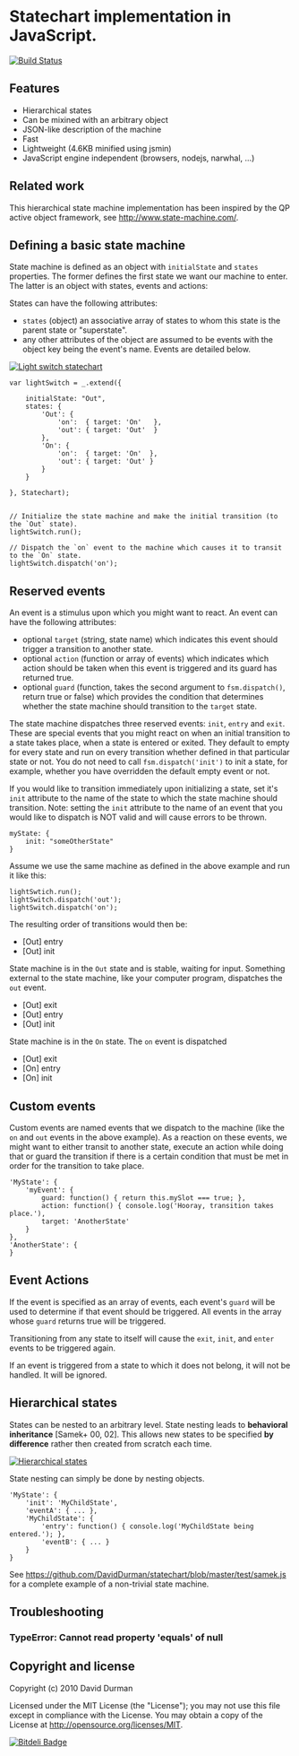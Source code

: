 Statechart implementation in JavaScript.
========================================

[![Build Status](https://travis-ci.org/DavidDurman/statechart.png?branch=master)](http://travis-ci.org/DavidDurman/statechart)

Features
--------

 * Hierarchical states
 * Can be mixined with an arbitrary object
 * JSON-like description of the machine
 * Fast
 * Lightweight (4.6KB minified using jsmin)
 * JavaScript engine independent (browsers, nodejs, narwhal, ...)

Related work
------------

This hierarchical state machine implementation has been inspired
by the QP active object framework, see http://www.state-machine.com/.

Defining a basic state machine
-------------------------------

State machine is defined as an object with `initialState` and `states` properties. The former defines
the first state we want our machine to enter. The latter is an object with states, events and actions:

States can have the following attributes:
* `states` (object) an associative array of states to whom this state is the parent state or "superstate".
* any other attributes of the object are assumed to be events with the object key being the event's name. Events are detailed below.

[![Light switch statechart](http://figurepool.com/figure/view/7774b3b7f5ceba1d47fac95f540f82ec.png)](http://figurepool.com/figure/view/Light_switch_statechart-7774b3b7f5ceba1d47fac95f540f82ec.html)

    var lightSwitch = _.extend({
        
        initialState: "Out",
        states: {
            'Out': {
                'on':  { target: 'On'   },
                'out': { target: 'Out'  }
            },
            'On': {
                'on':  { target: 'On'  },
                'out': { target: 'Out' }
            }
        }
        
    }, Statechart);

    
    // Initialize the state machine and make the initial transition (to the `Out` state).
    lightSwitch.run();

    // Dispatch the `on` event to the machine which causes it to transit to the `On` state.
    lightSwitch.dispatch('on');


Reserved events
---------------

An event is a stimulus upon which you might want to react. An event can have the following attributes:

* optional `target` (string, state name) which indicates this event should trigger a transition to another state.
* optional `action` (function or array of events) which indicates which action should be taken when this event is triggered and its guard has returned true.
* optional `guard` (function, takes the second argument to `fsm.dispatch()`, return true or false) which provides the condition that determines whether the state machine should transition to the `target` state.

The state machine dispatches three reserved events: `init`, `entry` and `exit`. These are special
events that you might react on when an initial transition to a state takes place, when a state is entered or exited.
They default to empty for every state and run on every transition whether defined in that particular state or not.
You do not need to call `fsm.dispatch('init')` to init a state, for example, whether you have overridden the default
empty event or not.

If you would like to transition immediately upon initializing a state, set it's `init` attribute to the name of the
state to which the state machine should transition.  Note: setting the `init` attribute to the name of an event
that you would like to dispatch is NOT valid and will cause errors to be thrown.

    myState: {
        init: "someOtherState"
    }

Assume we use the same machine as defined in the above example and run it like this:

    lightSwtich.run();
    lightSwitch.dispatch('out');
    lightSwitch.dispatch('on');

The resulting order of transitions would then be:

* [Out] entry
* [Out] init

State machine is in the `Out` state and is stable, waiting for input. Something external to the state machine, like your computer program, dispatches the `out` event.

* [Out] exit
* [Out] entry
* [Out] init

State machine is in the `On` state. The `on` event is dispatched

* [Out] exit
* [On] entry
* [On] init


Custom events
-------------

Custom events are named events that we dispatch to the machine (like the `on` and `out` events in the above example).
As a reaction on these events, we might want to either transit to another state, execute an action while doing that or
guard the transition if there is a certain condition that must be met in order for the transition to take place.

    'MyState': {
        'myEvent': {
            guard: function() { return this.mySlot === true; },
            action: function() { console.log('Hooray, transition takes place.'),
            target: 'AnotherState'
        }
    },
    'AnotherState': {
    }

Event Actions
-------------

If the event is specified as an array of events, each event's `guard` will be used to determine if that event should be triggered.  All events in the array whose `guard` returns true will be triggered.

Transitioning from any state to itself will cause the `exit`, `init`, and `enter` events to be triggered again.

If an event is triggered from a state to which it does not belong, it will not be handled. It will be ignored.


Hierarchical states
-------------------

States can be nested to an arbitrary level. State nesting leads to **behavioral inheritance** [Samek+ 00, 02].
This allows new states to be specified **by difference** rather then created from scratch each time.

[![Hierarchical states](http://figurepool.com/figure/view/7774b3b7f5ceba1d47fac95f540f86e1.png)](http://figurepool.com/figure/view/Hierarchical_states-7774b3b7f5ceba1d47fac95f540f86e1.html)

State nesting can simply be done by nesting objects.

    'MyState': {
        'init': 'MyChildState',
        'eventA': { ... },
        'MyChildState': {
            'entry': function() { console.log('MyChildState being entered.'); },
            'eventB': { ... }
        }
    }


See https://github.com/DavidDurman/statechart/blob/master/test/samek.js for a complete example of a non-trivial
state machine.

Troubleshooting
---------------

### TypeError: Cannot read property 'equals' of null



Copyright and license
---------------------

Copyright (c) 2010 David Durman

Licensed under the MIT License (the "License"); you may not use this file except in compliance with the License. You may obtain a copy of the License at 
http://opensource.org/licenses/MIT.


[![Bitdeli Badge](https://d2weczhvl823v0.cloudfront.net/DavidDurman/statechart/trend.png)](https://bitdeli.com/free "Bitdeli Badge")

